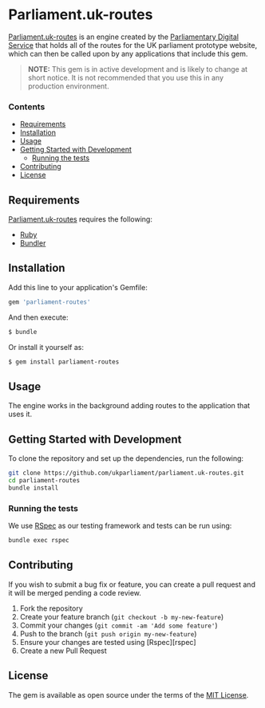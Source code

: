 # Parliament.uk-routes

[Parliament.uk-routes](https://github.com/ukparliament/parliament.uk-routes "Parliament.uk-routes") is an engine created by the [Parliamentary Digital Service](https://github.com/ukparliament "Parliamentary Digital Service") that holds all of the routes for the UK parliament prototype website, which can then be called upon by any applications that include this gem.

> **NOTE:** This gem is in active development and is likely to change at short notice. It is not recommended that you use this in any production environment.

### Contents

- [Requirements](#requirements)
- [Installation](#installation)
- [Usage](#usage)
- [Getting Started with Development](#getting-started-with-development)
  - [Running the tests](#running-the-tests)
- [Contributing](#contributing)
- [License](#license)

## Requirements
[Parliament.uk-routes](https://github.com/ukparliament/parliament.uk-routes "Parliament.uk-routes") requires the following:
* [Ruby](https://www.ruby-lang.org/en/)
* [Bundler](http://http://bundler.io/)

## Installation
Add this line to your application's Gemfile:

```ruby
gem 'parliament-routes'
```

And then execute:
```bash
$ bundle
```

Or install it yourself as:
```bash
$ gem install parliament-routes
```

## Usage
The engine works in the background adding routes to the application that uses it.

## Getting Started with Development
To clone the repository and set up the dependencies, run the following:
```bash
git clone https://github.com/ukparliament/parliament.uk-routes.git
cd parliament-routes
bundle install
```

### Running the tests
We use [RSpec](http://rspec.info/) as our testing framework and tests can be run using:
```bash
bundle exec rspec
```

## Contributing
If you wish to submit a bug fix or feature, you can create a pull request and it will be merged pending a code review.

1. Fork the repository
1. Create your feature branch (`git checkout -b my-new-feature`)
1. Commit your changes (`git commit -am 'Add some feature'`)
1. Push to the branch (`git push origin my-new-feature`)
1. Ensure your changes are tested using [Rspec][rspec]
1. Create a new Pull Request

## License
The gem is available as open source under the terms of the [MIT License](http://opensource.org/licenses/MIT).
